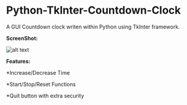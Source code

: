 # Python-TkInter-Countdown-Clock
A GUI Countdown clock writen within Python using TkInter framework.

**ScreenShot:**

![alt text](https://github.com/Jacko18/Python-TkInter-Countdown-Clock/blob/master/Screenshot.png)

**Features:**

*Increase/Decrease Time

*Start/Stop/Reset Functions

*Quit button with extra security
